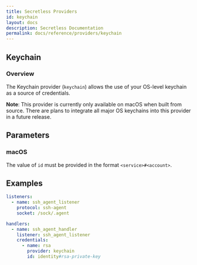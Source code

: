 ```yaml
---
title: Secretless Providers
id: keychain
layout: docs
description: Secretless Documentation
permalink: docs/reference/providers/keychain
---
```


## Keychain
### Overview
The Keychain provider (`keychain`) allows the use of your OS-level keychain as a
source of credentials.

**Note**: This provider is currently only available on macOS when built from
source. There are plans to integrate all major OS keychains into this provider
in a future release.

## Parameters
### macOS
The value of `id` must be provided in the format `<service>#<account>`.

## Examples
``` yaml
listeners:
  - name: ssh_agent_listener
    protocol: ssh-agent
    socket: /sock/.agent

handlers:
  - name: ssh_agent_handler
    listener: ssh_agent_listener
    credentials:
      - name: rsa
        provider: keychain
        id: identity#rsa-private-key
```
